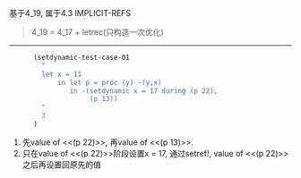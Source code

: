 基于4_19, 属于4.3 IMPLICIT-REFS

> 4_19 = 4_17 + letrec(只构造一次优化)

---

```scheme
      (setdynamic-test-case-01
        " 
        let x = 11
            in let p = proc (y) -(y,x)
               in -(setdynamic x = 17 during (p 22), 
                    (p 13))
        "
        3
      )
```
1. 先value of <<(p 22)>>, 再value of <<(p 13)>>.
2. 只在value of <<(p 22)>>阶段设置x = 17, 通过setref!, value of <<(p 22)>>之后再设置回原先的值